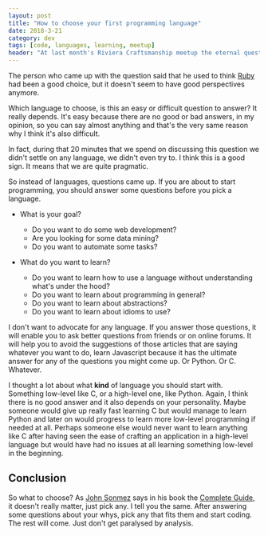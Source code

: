 ```yaml
---
layout: post
title: "How to choose your first programming language"
date: 2018-3-21
category: dev
tags: [code, languages, learning, meetup]
header: "At last month's Riviera Craftsmanship meetup the eternal question came up. Not about the meaning of life, but the first language we should learn. I mean the first programming language."
---
```

The person who came up with the question said that he used to think [Ruby](https://www.ruby-lang.org/en/) had been a good choice, but it doesn't seem to have good perspectives anymore.

Which language to choose, is this an easy or difficult question to answer? It really depends. It's easy because there are no good or bad answers, in my opinion, so you can say almost anything and that's the very same reason why I think it's also difficult.

In fact, during that 20 minutes that we spend on discussing this question we didn't settle on any language, we didn't even try to. I think this is a good sign. It means that we are quite pragmatic.

So instead of languages, questions came up. If you are about to start programming, you should answer some questions before you pick a language.

* What is your goal?
  * Do you want to do some web development?
  * Are you looking for some data mining?
  * Do you want to automate some tasks?

* What do you want to learn?
  * Do you want to learn how to use a language without understanding what's under the hood? 
  * Do you want to learn about programming in general?
  * Do you want to learn about abstractions?
  * Do you want to learn about idioms to use?

I don't want to advocate for any language. If you answer those questions, it will enable you to ask better questions from friends or on online forums. It will help you to avoid the suggestions of those articles that are saying whatever you want to do, learn Javascript because it has the ultimate answer for any of the questions you might come up. Or Python. Or C. Whatever.

I thought a lot about what __kind__ of language you should start with. Something low-level like C, or a high-level one, like Python. Again, I think there is no good answer and it also depends on your personality. Maybe someone would give up really fast learning C but would manage to learn Python and later on would progress to learn more low-level programming if needed at all. Perhaps someone else would never want to learn anything like C after having seen the ease of crafting an application in a high-level language but would have had no issues at all learning something low-level in the beginning.

## Conclusion

So what to choose? As [John Sonmez](https://simpleprogrammer.com/) says in his book the [Complete Guide](http://amzn.to/2CpgQUB), it doesn't really matter, just pick any. I tell you the same. After answering some questions about your whys, pick any that fits them and start coding. The rest will come. Just don't get paralysed by analysis.
